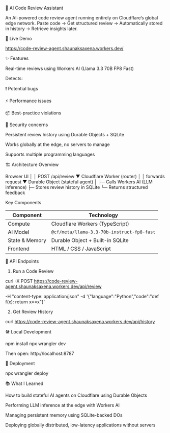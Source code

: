 🤖 AI Code Review Assistant

An AI-powered code review agent running entirely on Cloudflare’s global edge network.
Paste code → Get structured review → Automatically stored in history → Retrieve insights later.

🚀 Live Demo

https://code-review-agent.shaunaksaxena.workers.dev/

✨ Features

Real-time reviews using Workers AI (Llama 3.3 70B FP8 Fast)

Detects:

❗ Potential bugs

⚡ Performance issues

📦 Best-practice violations

🔐 Security concerns

Persistent review history using Durable Objects + SQLite

Works globally at the edge, no servers to manage

Supports multiple programming languages

🏗 Architecture Overview

Browser UI
│
│ POST /api/review
▼
Cloudflare Worker (router)
│
│ forwards request
▼
Durable Object (stateful agent)
│
├─ Calls Workers AI (LLM inference)
├─ Stores review history in SQLite
└─ Returns structured feedback

Key Components

| Component       | Technology                                              |
|----------------|----------------------------------------------------------|
| Compute        | Cloudflare Workers (TypeScript)                           |
| AI Model       | `@cf/meta/llama-3.3-70b-instruct-fp8-fast`               |
| State & Memory | Durable Object + Built-in SQLite                          |
| Frontend       | HTML / CSS / JavaScript                                   |

🧠 API Endpoints
1) Run a Code Review

curl -X POST https://code-review-agent.shaunaksaxena.workers.dev/api/review

-H "content-type: application/json"
-d '{"language":"Python","code":"def f(x): return x==x"}'

2) Get Review History

curl https://code-review-agent.shaunaksaxena.workers.dev/api/history

🛠 Local Development

npm install
npx wrangler dev

Then open:
http://localhost:8787

🚀 Deployment

npx wrangler deploy

📚 What I Learned

How to build stateful AI agents on Cloudflare using Durable Objects

Performing LLM inference at the edge with Workers AI

Managing persistent memory using SQLite-backed DOs

Deploying globally distributed, low-latency applications without servers

